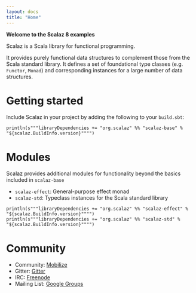 ```yaml
---
layout: docs
title: "Home"
---
```


**Welcome to the Scalaz 8 examples**

Scalaz is a Scala library for functional programming.

It provides purely functional data structures to complement those from the Scala standard library. It defines a set of foundational type classes (e.g. `Functor`, `Monad`) and corresponding instances for a large number of data structures.

# Getting started

Include Scalaz in your project by adding the following to your `build.sbt`:

```tut:evaluated
println(s"""libraryDependencies += "org.scalaz" %% "scalaz-base" % "${scalaz.BuildInfo.version}"""")
```

# Modules

Scalaz provides additional modules for functionality beyond the basics included in `scalaz-base`

- `scalaz-effect`:  General-purpose effect monad
- `scalaz-std`: Typeclass instances for the Scala standard library

```tut:evaluated
println(s"""libraryDependencies += "org.scalaz" %% "scalaz-effect" % "${scalaz.BuildInfo.version}"""")
println(s"""libraryDependencies += "org.scalaz" %% "scalaz-std" % "${scalaz.BuildInfo.version}"""")
```

# Community

- Community: [Mobilize](https://scalaz.mobilize.io/)
- Gitter: [Gitter](https://gitter.im/scalaz/scalaz)
- IRC: [Freenode](https://webchat.freenode.net/?channels=%23scalaz&uio=d4)
- Mailing List: [Google Groups](https://groups.google.com/group/scalaz)
